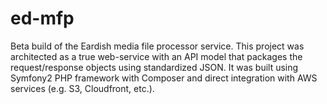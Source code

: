 ed-mfp
======

Beta build of the Eardish media file processor service. This project was architected as a true web-service with an API model that packages the request/response objects using standardized JSON. It was built using Symfony2 PHP framework with Composer and direct integration with AWS services (e.g. S3, Cloudfront, etc.).
